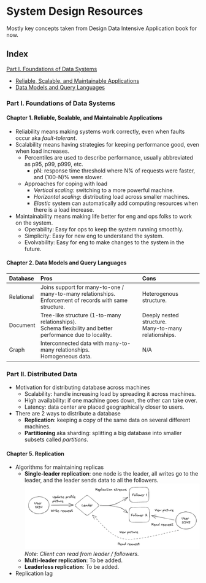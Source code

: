 # System Design Resources
Mostly key concepts taken from Design Data Intensive Application book for now.

Index
--------

[Part I. Foundations of Data Systems](#part-1)
* [Reliable, Scalable, and Maintainable Applications](#part-1.1)
* [Data Models and Query Languages](#part-1.2)

### Part I. Foundations of Data Systems <a name="part-1"></a>
#### Chapter 1. Reliable, Scalable, and Maintainable Applications <a name="part-1.1"></a>
* Reliability means making systems work correctly, even when faults occur aka *fault-tolerant*.
* Scalability means having strategies for keeping performance good, even when load increases.
  * Percentiles are used to describe performance, usually abbreviated as p95, p99, p999, etc.
    * pN: response time threshold where N% of requests were faster, and (100-N)% were slower.
  * Approaches for coping with load
    * *Vertical scaling*: switching to a more powerful machine.
    * *Horizontal scaling*: distributing load across smaller machines.
    * *Elastic* system can automatically add computing resources when there is a load increase.
* Maintainability means making life better for eng and ops folks to work on the system.
  * Operability: Easy for ops to keep the system running smoothly.
  * Simplicity: Easy for new eng to understand the system.
  * Evolvability: Easy for eng to make changes to the system in the future.
 
#### Chapter 2. Data Models and Query Languages <a name="part-1.1"></a>

| Database   | Pros                                                                                             | Cons                                    |
|:-----------|:---------------------------------------------------------------------------------------------------------------|:----------------------------------------------------------|
| Relational | Joins support for many-to-one / many-to-many relationships.<br/> Enforcement of records with same structure.   | Heterogenous structure.                                   |
| Document   | Tree-like structure (1-to-many relationships).<br/> Schema flexibility and better performance due to locality. | Deeply nested structure.<br/> Many-to-many relationships. |
| Graph      | Interconnected data with many-to-many relationships.<br/> Homogeneous data.                                    | N/A                                                       |

### Part II. Distributed Data <a name="part-2"></a>
* Motivation for distributing database across machines
  * Scalability: handle increasing load by spreading it across machines.
  * High availability: if one machine goes down, the other can take over.
  * Latency: data center are placed geographically closer to users.
* There are 2 ways to distribute a database
  * **Replication**: keeping a copy of the same data on several different machines.
  * **Partitioning** aka sharding: splitting a big database into smaller subsets called *partitions*.

#### Chapter 5. Replication <a name="part-2.1"></a>

* Algorithms for maintaining replicas
  * **Single-leader replication**: one node is the leader, all writes go to the leader, and the leader sends data to all the followers.
  ![Single-leader replication](diagrams/single-leader-replication.png)
   *Note: Client can read from leader / followers.*
  * **Multi-leader replication**: To be added.
  * **Leaderless replication**: To be added.
* Replication lag
